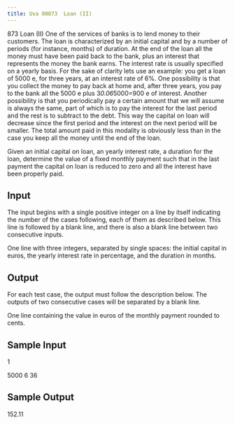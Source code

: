 ```yaml
---
title: Uva 00873  Loan (II)
---
```


873 Loan (II)
One of the services of banks is to lend money to their customers. The loan is characterized by an
initial capital and by a number of periods (for instance, months) of duration. At the end of the loan
all the money must have been paid back to the bank, plus an interest that represents the money the
bank earns. The interest rate is usually specified on a yearly basis. For the sake of clarity lets use an
example: you get a loan of 5000 e, for three years, at an interest rate of 6%. One possibility is that
you collect the money to pay back at home and, after three years, you pay to the bank all the 5000 e
plus 3*0.06*5000=900 e of interest. Another possibility is that you periodically pay a certain amount
that we will assume is always the same, part of which is to pay the interest for the last period and the
rest is to subtract to the debt. This way the capital on loan will decrease since the first period and the
interest on the next period will be smaller. The total amount paid in this modality is obviously less
than in the case you keep all the money until the end of the loan.

Given an initial capital on loan, an yearly interest rate, a duration for the loan, determine the value
of a fixed monthly payment such that in the last payment the capital on loan is reduced to zero and all
the interest have been properly paid.

## Input
The input begins with a single positive integer on a line by itself indicating the number of the cases
following, each of them as described below. This line is followed by a blank line, and there is also a
blank line between two consecutive inputs.

One line with three integers, separated by single spaces: the initial capital in euros, the yearly
interest rate in percentage, and the duration in months.

## Output
For each test case, the output must follow the description below. The outputs of two consecutive cases
will be separated by a blank line.

One line containing the value in euros of the monthly payment rounded to cents.

## Sample Input
<p>1</p><p></p><p>5000 6 36</p><p></p>

## Sample Output
<p>152.11</p>